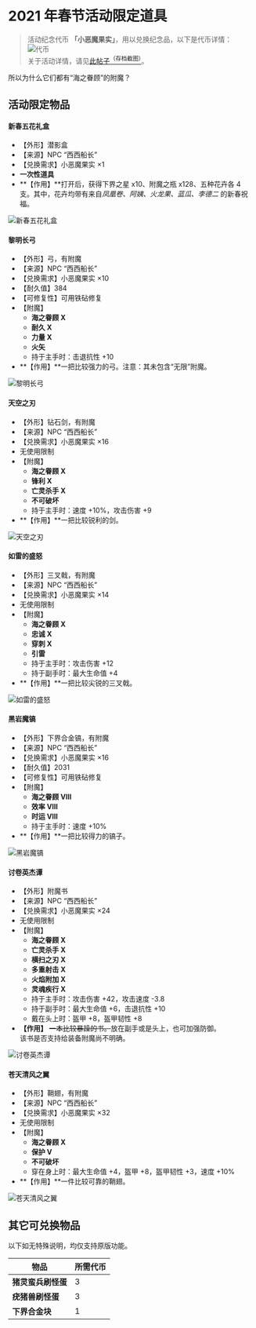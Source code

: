 # 2021 年春节活动限定道具

> 活动纪念代币 **「小恶魔果实」**，用以兑换纪念品，以下是代币详情：  
![代币](../../../assets/images/items/activity-exclusive/2021/spring-festival/小恶魔果实.png)  
关于活动详情，请见[此帖子<sup>（存档截图）</sup>](/assets/images/legacy/nyaabbs/1816-2021.webp ':ignore')。

<span class="nw-spoiler">所以为什么它们都有“海之眷顾”的附魔？</span>

## 活动限定物品

#### 新春五花礼盒
- 【外形】潜影盒
- 【来源】NPC “西西船长”
- 【兑换需求】小恶魔果实 ×1
- **一次性道具**
- **【作用】**打开后，获得下界之星 x10、附魔之瓶 x128、五种花卉各 4 支。其中，花卉均带有来自*凤凰卷、阿姨、火龙果、蓝瓜、李德二* 的新春祝福。

![新春五花礼盒](../../../assets/images/items/activity-exclusive/2021/spring-festival/新春五花礼盒.png)


#### 黎明长弓

- 【外形】弓，有附魔
- 【来源】NPC “西西船长”
- 【兑换需求】小恶魔果实 ×10
- 【耐久值】384
- 【可修复性】可用铁砧修复
- 【附魔】
  + __海之眷顾 Ⅹ__
  + __耐久 Ⅹ__
  + __力量 Ⅹ__
  + __火矢__
  + 持于主手时：击退抗性 +10
- **【作用】**一把比较强力的弓。注意：其未包含“无限”附魔。

![黎明长弓](../../../assets/images/items/activity-exclusive/2021/spring-festival/黎明长弓.png)

#### 天空之刃

- 【外形】钻石剑，有附魔
- 【来源】NPC “西西船长”
- 【兑换需求】小恶魔果实 ×16
- 无使用限制
- 【附魔】
  + __海之眷顾 Ⅹ__
  + __锋利 Ⅹ__
  + __亡灵杀手 Ⅹ__
  + **不可破坏**
  + 持于主手时：速度 +10%，攻击伤害 +9
- **【作用】**一把比较锐利的剑。

![天空之刃](../../../assets/images/items/activity-exclusive/2021/spring-festival/天空之刃.png)

#### 如雷的盛怒

- 【外形】三叉戟，有附魔
- 【来源】NPC “西西船长”
- 【兑换需求】小恶魔果实 ×14
- 无使用限制
- 【附魔】
  + __海之眷顾 Ⅹ__
  + __忠诚 Ⅹ__
  + __穿刺 Ⅹ__
  + __引雷__
  + 持于主手时：攻击伤害 +12
  + 持于副手时：最大生命值 +4
- **【作用】**一把比较尖锐的三叉戟。

![如雷的盛怒](../../../assets/images/items/activity-exclusive/2021/spring-festival/如雷的盛怒.png)

#### 黑岩魔镐

- 【外形】下界合金镐，有附魔
- 【来源】NPC “西西船长”
- 【兑换需求】小恶魔果实 ×16
- 【耐久值】2031
- 【可修复性】可用铁砧修复
- 【附魔】
  + __海之眷顾 Ⅷ__
  + __效率 Ⅷ__
  + __时运 Ⅷ__
  + 持于主手时：速度 +10%
- **【作用】**一把比较得力的镐子。

![黑岩魔镐](../../../assets/images/items/activity-exclusive/2021/spring-festival/黑岩魔镐.png)

#### 讨卷英杰谭

- 【外形】附魔书
- 【来源】NPC “西西船长”
- 【兑换需求】小恶魔果实 ×24
- 无使用限制
- 【附魔】
  + __海之眷顾 Ⅹ__
  + __亡灵杀手 Ⅹ__
  + __横扫之刃 Ⅹ__
  + __多重射击 Ⅹ__
  + __火焰附加 Ⅹ__
  + __灵魂疾行 Ⅹ__
  + 持于主手时：攻击伤害 +42，攻击速度 -3.8
  + 持于副手时：最大生命值 +6，击退抗性 +10
  + 戴在头上时：盔甲 +8，盔甲韧性 +8
- **【作用】** ~~一本比较暴躁的书。~~放在副手或是头上，也可加强防御。  
该书是否支持给装备附魔尚不明确。

![讨卷英杰谭](../../../assets/images/items/activity-exclusive/2021/spring-festival/讨卷英杰谭.png)

#### 苍天清风之翼

- 【外形】鞘翅，有附魔
- 【来源】NPC “西西船长”
- 【兑换需求】小恶魔果实 ×32
- 无使用限制
- 【附魔】
  + __海之眷顾 Ⅹ__
  + __保护 Ⅴ__
  + **不可破坏**
  + 穿在身上时：最大生命值 +4，盔甲 +8，盔甲韧性 +3，速度 +10%
- **【作用】**一件比较可靠的鞘翅。

![苍天清风之翼](../../../assets/images/items/activity-exclusive/2021/spring-festival/苍天清风之翼.png)

## 其它可兑换物品

以下如无特殊说明，均仅支持原版功能。

|物品|所需代币|
|-|-|
| **猪灵蛮兵刷怪蛋** | 3 |
| **疣猪兽刷怪蛋** | 3 |
| **下界合金块** | 1 |
